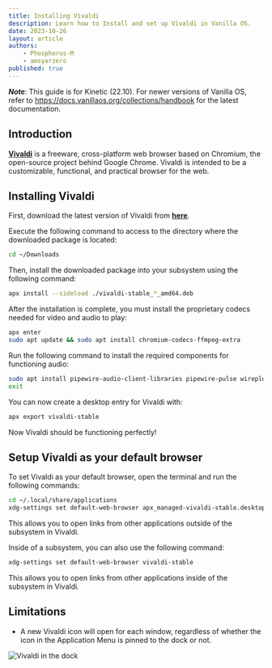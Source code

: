 ```yaml
---
title: Installing Vivaldi
description: Learn how to Install and set up Vivaldi in Vanilla OS. 
date: 2023-10-26
layout: article
authors: 
    - Phosphorus-M
    - amsyarzero
published: true
---
```


**_Note_**: This guide is for Kinetic (22.10). For newer versions of Vanilla OS, refer to <https://docs.vanillaos.org/collections/handbook> for the latest documentation.

## Introduction

[**Vivaldi**](https://vivaldi.com) is a freeware, cross-platform web browser based on Chromium, the open-source project behind Google Chrome. Vivaldi is intended to be a customizable, functional, and practical browser for the web.

## Installing Vivaldi

First, download the latest version of Vivaldi from [**here**](https://vivaldi.com/download/).

Execute the following command to access to the directory where the downloaded package is located:

```bash
cd ~/Downloads
```

Then, install the downloaded package into your subsystem using the following command:

```bash
apx install --sideload ./vivaldi-stable_*_amd64.deb
```

After the installation is complete, you must install the proprietary codecs needed for video and audio to play:

```bash
apx enter
sudo apt update && sudo apt install chromium-codecs-ffmpeg-extra
```

Run the following command to install the required components for functioning audio:

```bash
sudo apt install pipewire-audio-client-libraries pipewire-pulse wireplumber
exit
```

You can now create a desktop entry for Vivaldi with:

```bash
apx export vivaldi-stable
```

Now Vivaldi should be functioning perfectly!

## Setup Vivaldi as your default browser

To set Vivaldi as your default browser, open the terminal and run the following commands:

```bash
cd ~/.local/share/applications
xdg-settings set default-web-browser apx_managed-vivaldi-stable.desktop
```

This allows you to open links from other applications outside of the subsystem in Vivaldi.

Inside of a subsystem, you can also use the following command:

```bash
xdg-settings set default-web-browser vivaldi-stable
```

This allows you to open links from other applications inside of the subsystem in Vivaldi.

## Limitations

- A new Vivaldi icon will open for each window, regardless of whether the icon in the Application Menu is pinned to the dock or not.

![Vivaldi in the dock](/assets/uploads/Miscellaneous/vivaldi-dock.webp)
